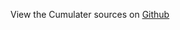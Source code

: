 
<!--
FrozenIsBool False
-->

View the Cumulater sources on [Github](https://github.com/Ledoux/ShareYourSystem/tree/master/ShareYourSystem/Walkers/Installer)

